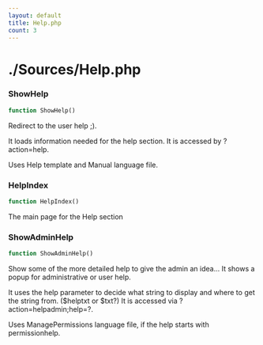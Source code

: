 ```yaml
---
layout: default
title: Help.php
count: 3
---
```


# ./Sources/Help.php

### ShowHelp

```php
function ShowHelp()
```
Redirect to the user help ;).

It loads information needed for the help section.
It is accessed by ?action=help.

Uses Help template and Manual language file.

### HelpIndex

```php
function HelpIndex()
```
The main page for the Help section



### ShowAdminHelp

```php
function ShowAdminHelp()
```
Show some of the more detailed help to give the admin an idea...
It shows a popup for administrative or user help.

It uses the help parameter to decide what string to display and where to get
the string from. ($helptxt or $txt?)
It is accessed via ?action=helpadmin;help=?.

Uses ManagePermissions language file, if the help starts with permissionhelp.

